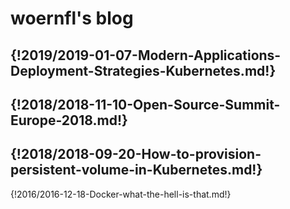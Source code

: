 # woernfl's blog

{!2019/2019-01-07-Modern-Applications-Deployment-Strategies-Kubernetes.md!}
---
{!2018/2018-11-10-Open-Source-Summit-Europe-2018.md!}
---
{!2018/2018-09-20-How-to-provision-persistent-volume-in-Kubernetes.md!}
--------------------
{!2016/2016-12-18-Docker-what-the-hell-is-that.md!}